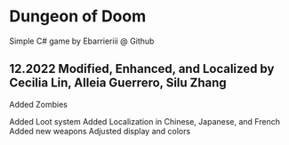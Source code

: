 # Dungeon of Doom
Simple C# game by Ebarrieriii @ Github

12.2022
Modified, Enhanced, and Localized by Cecilia Lin, Alleia Guerrero, Silu Zhang
--
Added Zombies

Added Loot system
Added Localization in Chinese, Japanese, and French
Added new weapons
Adjusted display and colors
